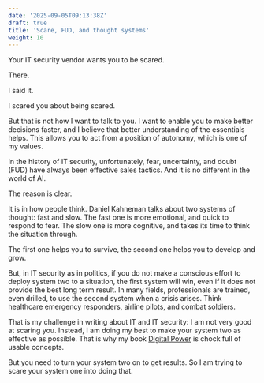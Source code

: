 ```yaml
---
date: '2025-09-05T09:13:38Z'
draft: true
title: 'Scare, FUD, and thought systems'
weight: 10
---
```

Your IT security vendor wants you to be scared.

There.

I said it.

I scared you about being scared.

But that is not how I want to talk to you.
I want to enable you to make better decisions faster, and I believe that better understanding of the essentials helps.
This allows you to act from a position of autonomy, which is one of my values.

In the history of IT security, unfortunately, fear, uncertainty, and doubt (FUD) have always been effective sales tactics.
And it is no different in the world of AI.

The reason is clear.

It is in how people think.
Daniel Kahneman talks about two systems of thought: fast and slow.
The fast one is more emotional, and quick to respond to fear.
The slow one is more cognitive, and takes its time to think the situation through.

The first one helps you to survive, the second one helps you to develop and grow.

But, in IT security as in politics, if you do not make a conscious effort to deploy system two to a situation, the first system will win, even if it does not provide the best long term result.
In many fields, professionals are trained, even drilled, to use the second system when a crisis arises.
Think healthcare emergency responders, airline pilots, and combat soldiers.

That is my challenge in writing about IT and IT security: I am not very good at scaring you.
Instead, I am doing my best to make your system two as effective as possible.
That is why my book [Digital Power](/book) is chock full of usable concepts.

But you need to turn your system two on to get results.
So I am trying to scare your system one into doing that.
